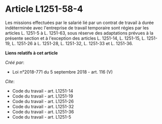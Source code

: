# Article L1251-58-4

Les missions effectuées par le salarié lié par un contrat de travail à durée indéterminée avec l'entreprise de travail
temporaire sont régies par les articles L. 1251-5 à L. 1251-63, sous réserve des adaptations prévues à la présente section et
à l'exception des articles L. 1251-14, L. 1251-15, L. 1251-19, L. 1251-26 à L. 1251-28, L. 1251-32, L. 1251-33 et L. 1251-36.

**Liens relatifs à cet article**

_Créé par_:

  - Loi n°2018-771 du 5 septembre 2018 - art. 116 (V)

_Cite_:

  - Code du travail - art. L1251-14
  - Code du travail - art. L1251-19
  - Code du travail - art. L1251-26
  - Code du travail - art. L1251-32
  - Code du travail - art. L1251-36
  - Code du travail - art. L1251-5
